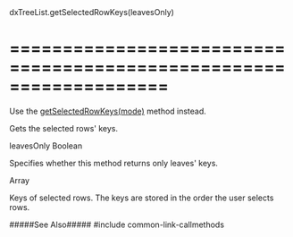 <!--id-->dxTreeList.getSelectedRowKeys(leavesOnly)<!--/id-->
<!--dep--><!--/dep-->
===================================================================
===================================================================

<!--deprecated-->
Use the [getSelectedRowKeys(mode)](/Documentation/ApiReference/UI_Widgets/dxTreeList/Methods/#getSelectedRowKeysmode) method instead.
<!--/deprecated--><!--shortDescription-->
Gets the selected rows' keys. 
<!--/shortDescription-->

<!--paramName1-->leavesOnly<!--/paramName1-->
<!--paramType1-->Boolean<!--/paramType1-->
<!--paramDescription1-->
Specifies whether this method returns only leaves' keys.
<!--/paramDescription1-->

<!--returnType-->Array<any><!--/returnType-->
<!--returnDescription-->
Keys of selected rows. The keys are stored in the order the user selects rows.
<!--/returnDescription-->

<!--fullDescription-->
#####See Also#####
#include common-link-callmethods
<!--/fullDescription-->
